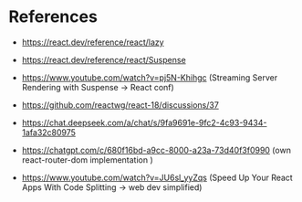 # References

- https://react.dev/reference/react/lazy
- https://react.dev/reference/react/Suspense

- https://www.youtube.com/watch?v=pj5N-Khihgc (Streaming Server Rendering with Suspense -> React conf)
- https://github.com/reactwg/react-18/discussions/37

- https://chat.deepseek.com/a/chat/s/9fa9691e-9fc2-4c93-9434-1afa32c80975
- https://chatgpt.com/c/680f16bd-a9cc-8000-a23a-73d40f3f0990 (own react-router-dom implementation )

- https://www.youtube.com/watch?v=JU6sl_yyZqs (Speed Up Your React Apps With Code Splitting -> web dev simplified)

